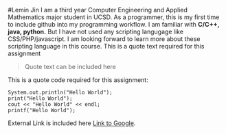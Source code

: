#Lemin Jin
I am a third year Computer Engineering and Applied Mathematics major student in UCSD. As a programmer, this is my first time to include github into my programming workflow. I am familiar with **C/C++, java, python.** But I have not used any scripting langugage like CSS/PHP/javascript. I am looking forward to learn more about these scripting language in this course.
This is a quote text required for this assignment

>Quote text can be included here

This is a quote code required for this assignment:
```
System.out.println("Hello World");
print("Hello World");
cout << "Hello World" << endl;
printf("Hello World");
```
External Link is included here [Link to Google](https://google.com/.).